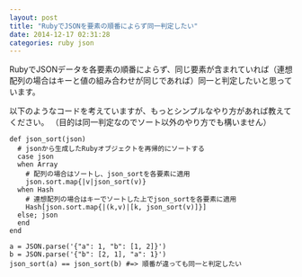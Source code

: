 ```yaml
---
layout: post
title: "RubyでJSONを要素の順番によらず同一判定したい"
date: 2014-12-17 02:31:28
categories: ruby json
---
```

<p>RubyでJSONデータを各要素の順番によらず、同じ要素が含まれていれば（連想配列の場合はキーと値の組み合わせが同じであれば）同一と判定したいと思っています。</p>

<p>以下のようなコードを考えていますが、もっとシンプルなやり方があれば教えてください。
（目的は同一判定なのでソート以外のやり方でも構いません）</p>

<pre><code>def json_sort(json)
  # jsonから生成したRubyオブジェクトを再帰的にソートする
  case json
  when Array
    # 配列の場合はソートし、json_sortを各要素に適用
    json.sort.map{|v|json_sort(v)}
  when Hash
    # 連想配列の場合はキーでソートした上でjson_sortを各要素に適用
    Hash[json.sort.map{|(k,v)|[k, json_sort(v)]}]
  else; json
  end
end

a = JSON.parse('{"a": 1, "b": [1, 2]}')
b = JSON.parse('{"b": [2, 1], "a": 1}')
json_sort(a) == json_sort(b) #=&gt; 順番が違っても同一と判定したい
</code></pre>
